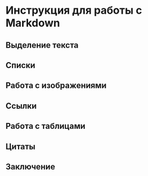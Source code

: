  # Инструкция для работы с Markdown

 ## Выделение текста

 ## Списки

 ## Работа с изображениями

 ## Ссылки

 ## Работа с таблицами 

 ## Цитаты

 ## Заключение